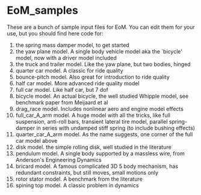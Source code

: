 # EoM_samples

These are a bunch of sample input files for EoM.  You can edit them for your use, but you should find here code for:
1. the spring mass damper model, to get started
2. the yaw plane model. A single body vehicle model aka the `bicycle' model, now with a driver model included
3. the truck and trailer model.  Like the yaw plane, but two bodies, hinged
4. quarter car model.  A classic for ride quality
5. bounce-pitch model.  Also great for introduction to ride quality
6. half car model.  More advanced ride quality model
7. full car model.  Like half car, but 7 dof
8. bicycle model.  An actual bicycle, the well studied Whipple model, see benchmark paper from Meijaard et al
9. drag_race model. Includes nonlinear aero and engine model effects
10. full_car_A_arm model.  A huge model with all the tricks, like full suspension, anti-roll bars, transient lateral tire model, parallel spring-damper in series with undamped stiff spring (to include bushing effects)
11. quarter_car_A_arm model.  As the name suggests, one corner of the full car model above
12. disk model. the simple rolling disk, well studied in the literature
13. pendulum model.  A single body supported by a massless wire, from Anderson's Engineering Dynamics
14. bricard model. A famous complicated 3D 5 body mechanism, has redundant constraints, but still moves, small motions only
15. rotor stator model.  A benchmark from the literature
16. spining top model.  A classic problem in dynamics
